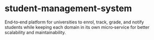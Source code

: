 # student-management-system
End‑to‑end platform for universities to enrol, track, grade, and notify students while keeping each domain in its own micro‑service for better scalability and maintainability.
